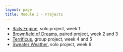 ```yaml
---
layout: page
title: Module 3 - Projects
---
```


* [Rails Engine](./rails_engine_modified), solo project, week 1
* [Brownfield of Dreams](./brownfield_of_dreams), paired project, week 2 and 3
* [Terrificus](./terrificus), group project, week 4 and 5
* [Sweater Weather](./sweater_weather), solo project, week 6
